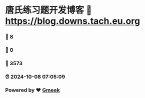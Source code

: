 # 唐氏练习题开发博客 :link: https://blog.downs.tach.eu.org 
### :page_facing_up: [8](https://blog.downs.tach.eu.org/tag.html) 
### :speech_balloon: 0 
### :hibiscus: 3573 
### :alarm_clock: 2024-10-08 07:05:09 
### Powered by :heart: [Gmeek](https://github.com/Meekdai/Gmeek)
